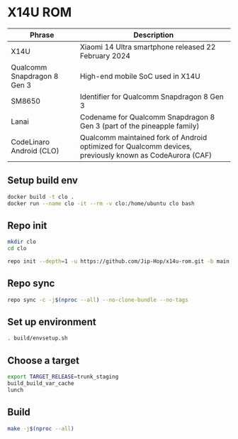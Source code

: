 # X14U ROM

| Phrase                      | Description                                                                                              |
|-----------------------------|----------------------------------------------------------------------------------------------------------|
| X14U                        | Xiaomi 14 Ultra smartphone released 22 February 2024                                                     |
| Qualcomm Snapdragon 8 Gen 3 | High-end mobile SoC used in X14U                                                                         |
| SM8650                      | Identifier for Qualcomm Snapdragon 8 Gen 3                                                               |
| Lanai                       | Codename for Qualcomm Snapdragon 8 Gen 3 (part of the  pineapple family)                                 |
| CodeLinaro Android (CLO)    | Qualcomm maintained fork of Android optimized for Qualcomm devices, previously known as CodeAurora (CAF) |


## Setup build env

```sh
docker build -t clo .
docker run --name clo -it --rm -v clo:/home/ubuntu clo bash
```

## Repo init

```sh
mkdir clo
cd clo

repo init --depth=1 -u https://github.com/Jip-Hop/x14u-rom.git -b main
```

## Repo sync

```sh
repo sync -c -j$(nproc --all) --no-clone-bundle --no-tags
```

## Set up environment

```sh
. build/envsetup.sh
```

## Choose a target

```sh
export TARGET_RELEASE=trunk_staging
build_build_var_cache
lunch
```

## Build

```sh
make -j$(nproc --all)
```